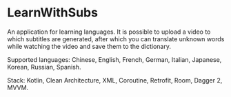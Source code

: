 # LearnWithSubs

An application for learning languages. It is possible to upload a video to which subtitles are generated, after which you can translate unknown words while watching the video and save them to the dictionary.

Supported languages: Chinese, English, French, German, Italian, Japanese, Korean, Russian, Spanish.

Stack: Kotlin, Clean Architecture, XML, Coroutine, Retrofit, Room, Dagger 2, MVVM.
